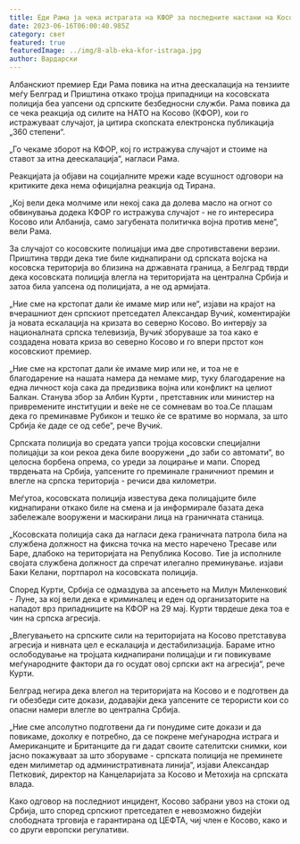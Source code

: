 ```yaml
---
title: Еди Рама ја чека истрагата на КФОР за последните настани на Косово
date: 2023-06-16T06:00:40.985Z
category: свет
featured: true
featuredImage: ../img/8-alb-eka-kfor-istraga.jpg
author: Вардарски
---
```

Албанскиот премиер Еди Рама повика на итна деескалација на тензиите меѓу Белград и Приштина откако тројца припадници на косовската полиција беа уапсени од српските безбедносни служби. Рама повика да се чека реакција од силите на НАТО на Косово (КФОР), кои го истражуваат случајот, ја цитира скопската електронска публикација „360 степени“.

„Го чекаме зборот на КФОР, кој го истражува случајот и стоиме на ставот за итна деескалација“, нагласи Рама.

Реакцијата ја објави на социјалните мрежи каде всушност одговори на критиките дека нема официјална реакција од Тирана.

„Кој вели дека молчиме или некој сака да долева масло на огнот со обвинувања додека КФОР го истражува случајот - не го интересира Косово или Албанија, само загубената политичка војна против мене“, вели Рама.

За случајот со косовските полицајци има две спротивставени верзии. Приштина тврди дека тие биле киднапирани од српската војска на косовска територија во близина на државната граница, а Белград тврди дека косовската полиција влегла на територијата на централна Србија и затоа била уапсена од полицијата, а не од армијата.

„Ние сме на крстопат дали ќе имаме мир или не“, изјави на крајот на вчерашниот ден српскиот претседател Александар Вучиќ, коментирајќи ја новата ескалација на кризата во северно Косово. Во интервју за националната српска телевизија, Вучиќ зборуваше за тоа како е создадена новата криза во северно Косово и го впери прстот кон косовскиот премиер.

„Ние сме на крстопат дали ќе имаме мир или не, и тоа не е благодарение на нашата намера да немаме мир, туку благодарение на една личност која сака да предизвика војна или конфликт на целиот Балкан. Станува збор за Албин Курти , претставник или министер на привремените институции и веќе не се сомневам во тоа.Се плашам дека го преминавме Рубикон и тешко ќе се вратиме во нормала, за што Србија ќе даде се од себе“, рече Вучиќ.

Српската полиција во средата уапси тројца косовски специјални полицајци за кои рекоа дека биле вооружени „до заби со автомати“, во целосна борбена опрема, со уреди за лоцирање и мапи. Според тврдењата на Србија, уапсените го преминале граничниот премин и влегле на српска територија - речиси два километри.

Меѓутоа, косовската полиција известува дека полицајците биле киднапирани откако биле на смена и ја информирале базата дека забележале вооружени и маскирани лица на граничната станица.

„Косовската полиција сака да нагласи дека граничната патрола била на службена должност на фиксна точка на место наречено Тресаве или Баре, длабоко на територијата на Република Косово. Тие ја исполниле својата службена должност да спречат илегално преминување. изјави Баки Келани, портпарол на косовската полиција.

Според Курти, Србија се одмаздува за апсењето на Милун Миленковиќ - Луне, за кој вели дека е криминалец и еден од организаторите на нападот врз припадниците на КФОР на 29 мај. Курти тврдеше дека тоа е чин на српска агресија.

„Влегувањето на српските сили на територијата на Косово претставува агресија и нивната цел е ескалација и дестабилизација. Бараме итно ослободување на тројцата киднапирани полицајци и ги повикуваме меѓународните фактори да го осудат овој српски акт на агресија“, рече Курти.

Белград негира дека влегол на територијата на Косово и е подготвен да ги обезбеди сите докази, додавајќи дека уапсените се терористи кои со опасни намери влегле во централна Србија.

„Ние сме апсолутно подготвени да ги понудиме сите докази и да повикаме, доколку е потребно, да се покрене меѓународна истрага и Американците и Британците да ги дадат своите сателитски снимки, кои јасно покажуваат за што зборуваме - српската полиција не преминете еден милиметар од административната линија“, изјави Александар Петковиќ, директор на Канцеларијата за Косово и Метохија на српската влада.

Како одговор на последниот инцидент, Косово забрани увоз на стоки од Србија, што според српскиот претседател е невозможно бидејќи слободната трговија е гарантирана од ЦЕФТА, чиј член е Косово, како и со други европски регулативи.